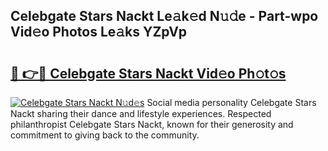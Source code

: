 ## Celebgate Stars Nackt Le𝚊k𝚎d N𝚞𝚍e - Part-wpo Vid𝚎o Photos Le𝚊ks YZpVp

# <h2><a href="http://fb8rvk.evod.top/?m=Celebgate+Stars+Nackt">🔗 👉🔴 Celebgate Stars Nackt Vid𝚎o Ph𝚘t𝚘s</a></h2>

[![Celebgate Stars Nackt N𝚞d𝚎s](https://i.imgur.com/8V9OHl7.gif)](http://fb8rvk.evod.top/?m=Celebgate+Stars+Nackt)
Social media personality Celebgate Stars Nackt sharing their dance and lifestyle experiences. Respected philanthropist Celebgate Stars Nackt, known for their generosity and commitment to giving back to the community. 
